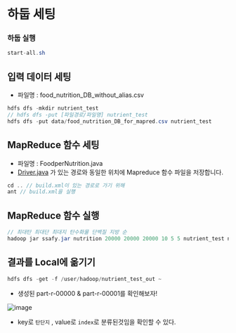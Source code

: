 # 하둡 세팅

### 하둡 실행

```java
start-all.sh
```

## 입력 데이터 세팅

- 파일명 : food_nutrition_DB_without_alias.csv

```java
hdfs dfs -mkdir nutrient_test
// hdfs dfs -put [파일경로/파일명] nutrient_test
hdfs dfs -put data/food_nutrition_DB_for_mapred.csv nutrient_test
```

## MapReduce 함수 세팅

- 파일명 : FoodperNutrition.java
- [Driver.java](http://Driver.java) 가 있는 경로와 동일한 위치에 Mapreduce 함수 파일을 저장합니다.

```java
cd .. // build.xml이 있는 경로로 가기 위해
ant // build.xml을 실행
```

## MapReduce 함수 실행

```java
// 최대탄 최대단 최대지 탄수화물 단백질 지방 순
hadoop jar ssafy.jar nutrition 20000 20000 20000 10 5 5 nutrient_test nutrient_test_out
```

## 결과를 Local에 옮기기

```java
hdfs dfs -get -f /user/hadoop/nutrient_test_out ~
```

- 생성된 part-r-00000 & part-r-00001를 확인해보자!

![image](https://user-images.githubusercontent.com/99601412/190973591-ea2a7619-ca69-4d0f-9f6f-50a5c2642436.png)

- key로 `탄단지` , value로 `index`로 분류된것임을 확인할 수 있다.
